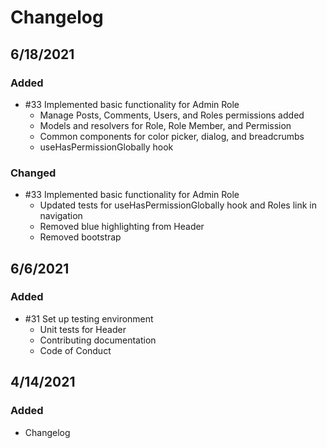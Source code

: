 # Changelog

## 6/18/2021

### Added

- #33 Implemented basic functionality for Admin Role
  - Manage Posts, Comments, Users, and Roles permissions added
  - Models and resolvers for Role, Role Member, and Permission
  - Common components for color picker, dialog, and breadcrumbs
  - useHasPermissionGlobally hook

### Changed

- #33 Implemented basic functionality for Admin Role
  - Updated tests for useHasPermissionGlobally hook and Roles link in navigation
  - Removed blue highlighting from Header
  - Removed bootstrap

## 6/6/2021

### Added

- #31 Set up testing environment
  - Unit tests for Header
  - Contributing documentation
  - Code of Conduct

## 4/14/2021

### Added

- Changelog

